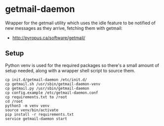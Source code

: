 getmail-daemon
==============

Wrapper for the getmail utility which uses the idle feature to be
notified of new messages as they arrive, fetching them with getmail:

* http://pyropus.ca/software/getmail/

Setup
-----

Python venv is used for the required packages so there's a small
amount of setup needed, along with a wrapper shell script to source
them.

```
cp init.d/getmail-daemon /etc/init.d/
cp getmail.sh /usr/sbin/getmail-daemon-venv
cp getmail.py /usr/sbin/getmail-daemon
cp config.example /etc/getmail-daemon.conf
cp requirements.txt to /root
cd /root
python3 -m venv venv
source venv/bin/activate
pip install -r requirements.txt
service getmail-daemon start
```
